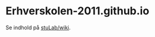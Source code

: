 # Erhverskolen-2011.github.io

Se indhold på [stuLab/wiki](https://github.com/Erhverskolen-2011/stulab/wiki).
